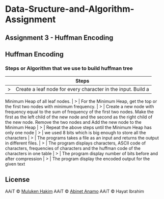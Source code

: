 # Data-Sructure-and-Algorithm-Assignment 

## Assignment 3 - Huffman Encoding

## Huffman Encoding
### Steps or Algorithm that we use to build huffman tree
|       |           Steps    
|-------|------------------------------------------------------------
|   >   | Create a leaf node for every character in the input. Build a
Minimum Heap of all leaf nodes.
|   >   | For the Minimum Heap, get the top or the first two nodes
with minimum frequency.
|   >   | Create a new node with frequency equal to the sum of
frequency of the first two nodes. Make the first as the left
child of the new node and the second as the right child of
the new node. Remove the two nodes and Add the new node
to the Minimum Heap
|   >  | Repeat the above steps until the Minimum Heap has only
one node
|   >  | we used 8 bits which is big enough to store all the
characters
|   >  | The programs takes a file as an input and returns the
output in different files.
|   >  | The program displays characters, ASCII code of characters, frequencies of characters and the huffman code of the characters in one table
|   >  | The program display number of bits before and after compression
|   >  | The program display the encoded output for the given text 
## License

AAiT © [Muluken Hakim](https://github.com/mulehakim)
AAiT © [Abinet Anamo](https://github.com/abi26anamo)
AAiT © Hayat Ibrahim